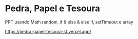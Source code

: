 # Pedra, Papel e Tesoura

PPT usando Math.random, if & else & else if, setTimeout e array

https://pedra-papel-tesoura-st.vercel.app/
